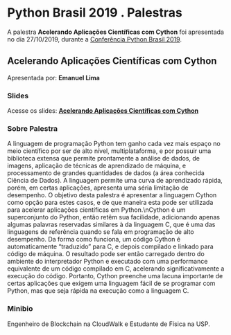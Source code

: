 # Python Brasil 2019 . Palestras


A palestra **Acelerando Aplicações Científicas com Cython** foi apresentada no dia 27/10/2019, durante a [Conferência Python Brasil 2019](http://2019.pythonbrasil.org.br).


## Acelerando Aplicações Científicas com Cython
Apresentada por: **Emanuel Lima**

### Slides
Acesse os slides: **[Acelerando Aplicações Científicas com Cython](./pybr2019-emanuel-lima-acelerando-aplicacoes-cientificas-com-cython.pdf)**


### Sobre Palestra
A linguagem de programação Python tem ganho cada vez mais espaço no meio científico por ser de alto nível, multiplataforma, e por possuir uma biblioteca extensa que permite prontamente a análise de dados, de imagens, aplicação de técnicas de aprendizado de máquina, e processamento de grandes quantidades de dados (a área conhecida Ciência de Dados). A linguagem permite uma curva de aprendizado rápida, porém, em certas aplicações, apresenta uma séria limitação de desempenho. O objetivo desta palestra é apresentar a linguagem Cython como opção para estes casos, e de que maneira esta pode ser utilizada para acelerar aplicações científicas em Python.\nCython é um superconjunto do Python, então retêm sua facilidade, adicionando apenas algumas palavras reservadas similares à da linguagem C, que é uma das linguagens de referência quando se fala em programação de alto desempenho. Da forma como funciona, um código Cython é automaticamente “traduzido” para C, e depois compilado e linkado para código de máquina. O resultado pode ser então carregado dentro do ambiente do interpretador Python e executado com uma performance equivalente de um código compilado em C, acelerando significativamente a execução do código. Portanto, Cython preenche uma lacuna importante de certas aplicações que exigem uma linguagem fácil de se programar com Python, mas que seja rápida na execução como a linguagem C.



### Minibio
Engenheiro de Blockchain na CloudWalk e Estudante de Física na USP.


